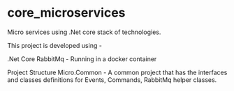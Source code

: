 # core_microservices
Micro services using .Net core stack of technologies.

This project is developed using -

.Net Core
RabbitMq - Running in a docker container

Project Structure
Micro.Common - A common project that has the interfaces and classes definitions for Events, Commands, RabbitMq helper classes.
